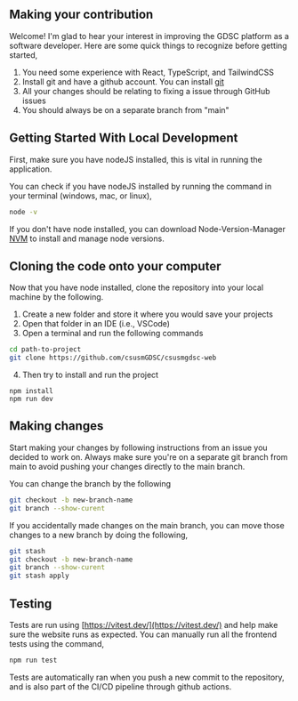 ## Making your contribution

Welcome! I'm glad to hear your interest in improving the GDSC platform as a software developer. Here are some quick things to recognize before getting started,

1. You need some experience with React, TypeScript, and TailwindCSS
2. Install git and have a github account. You can install [git](https://git-scm.com/downloads)
3. All your changes should be relating to fixing a issue through GitHub issues
4. You should always be on a separate branch from "main"

## Getting Started With Local Development

First, make sure you have nodeJS installed, this is vital in running the application.

You can check if you have nodeJS installed by running the command in your terminal (windows, mac, or linux),

```bash
node -v
```

If you don't have node installed, you can download Node-Version-Manager [NVM](https://www.freecodecamp.org/news/node-version-manager-nvm-install-guide/) to install and manage node versions.

## Cloning the code onto your computer

Now that you have node installed, clone the repository into your local machine by the following.

1. Create a new folder and store it where you would save your projects
2. Open that folder in an IDE (i.e., VSCode)
3. Open a terminal and run the following commands

```bash
cd path-to-project
git clone https://github.com/csusmGDSC/csusmgdsc-web
```

4. Then try to install and run the project

```
npm install
npm run dev
```

## Making changes

Start making your changes by following instructions from an issue you decided to work on. Always make sure you're on a separate git branch from main to avoid pushing your changes directly to the main branch.

You can change the branch by the following

```bash
git checkout -b new-branch-name
git branch --show-curent
```

If you accidentally made changes on the main branch, you can move those changes to a new branch by doing the following,

```bash
git stash
git checkout -b new-branch-name
git branch --show-curent
git stash apply
```

## Testing

Tests are run using [https://vitest.dev/](https://vitest.dev/) and help make sure the website runs as expected. You can manually run all the frontend tests using the command,

```bash
npm run test
```

Tests are automatically ran when you push a new commit to the repository, and is also part of the CI/CD pipeline through github actions.
